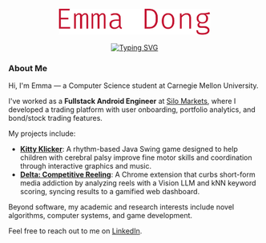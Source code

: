 <p align="center">
  <img src="./assets/images/name.svg" alt="Emma Dong" width="60%"/>
</p>



<p align="center">
<a href="https://git.io/typing-svg"><img src="https://readme-typing-svg.demolab.com?font=Fira+Code&duration=2500&pause=1000&color=C41230&center=true&vCenter=true&width=435&lines=scs+%40+carnegie+mellon+university;prev.+swe+%40+silo+markets" alt="Typing SVG" /></a></p>

### About Me
Hi, I'm Emma — a Computer Science student at Carnegie Mellon University.  

I've worked as a **Fullstack Android Engineer** at [Silo Markets](https://www.silomarkets.com/), where I developed a trading platform with user onboarding, portfolio analytics, and bond/stock trading features.  

My projects include:  
- [**Kitty Klicker**](https://github.com/emmadong05/KittyKlicker): A rhythm-based Java Swing game designed to help children with cerebral palsy improve fine motor skills and coordination through interactive graphics and music.  
- [**Delta: Competitive Reeling**](https://github.com/emmadong05/competitive-reeling): A Chrome extension that curbs short-form media addiction by analyzing reels with a Vision LLM and kNN keyword scoring, syncing results to a gamified web dashboard.  

Beyond software, my academic and research interests include novel algorithms, computer systems, and game development.  

Feel free to reach out to me on [LinkedIn](https://www.linkedin.com/in/emmad6688).  

